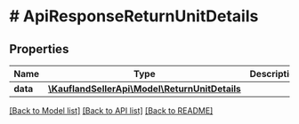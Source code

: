 # # ApiResponseReturnUnitDetails

## Properties

Name | Type | Description | Notes
------------ | ------------- | ------------- | -------------
**data** | [**\KauflandSellerApi\Model\ReturnUnitDetails**](ReturnUnitDetails.md) |  |

[[Back to Model list]](../../README.md#models) [[Back to API list]](../../README.md#endpoints) [[Back to README]](../../README.md)
